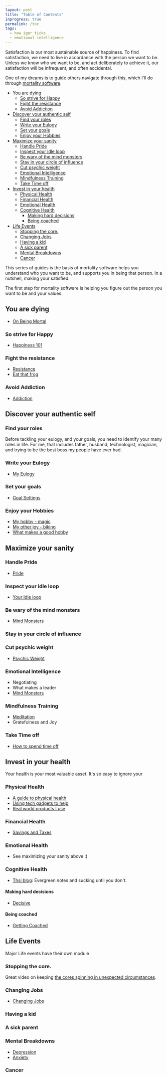 ```yaml
---
layout: post
title: "Table of Contents"
inprogress: true
permalink: /toc
tags:
  - how igor ticks
  - emotional intelligence
---
```


Satisfaction is our most sustainable source of happiness. To find satisfaction, we need to live in accordance with the person we want to be. Unless we know who we want to be, and act deliberately to achieve it, our satisfaction will be infrequent, and often accidental.

One of my dreams is to guide others navigate through this, which I'll do through [mortality software](/mortality-software).

<!-- prettier-ignore-start -->
<!-- vim-markdown-toc GFM -->

- [You are dying](#you-are-dying)
    - [So strive for Happy](#so-strive-for-happy)
    - [Fight the resistance](#fight-the-resistance)
    - [Avoid Addiction](#avoid-addiction)
- [Discover your authentic self](#discover-your-authentic-self)
    - [Find your roles](#find-your-roles)
    - [Write your Eulogy](#write-your-eulogy)
    - [Set your goals](#set-your-goals)
    - [Enjoy your Hobbies](#enjoy-your-hobbies)
- [Maximize your sanity](#maximize-your-sanity)
    - [Handle Pride](#handle-pride)
    - [Inspect your idle loop](#inspect-your-idle-loop)
    - [Be wary of the mind monsters](#be-wary-of-the-mind-monsters)
    - [Stay in your circle of influence](#stay-in-your-circle-of-influence)
    - [Cut psychic weight](#cut-psychic-weight)
    - [Emotional Intelligence](#emotional-intelligence)
    - [Mindfulness Training](#mindfulness-training)
    - [Take Time off](#take-time-off)
- [Invest in your health](#invest-in-your-health)
    - [Physical Health](#physical-health)
    - [Financial Health](#financial-health)
    - [Emotional Health](#emotional-health)
    - [Cognitive Health](#cognitive-health)
        - [Making hard decisions](#making-hard-decisions)
        - [Being coached](#being-coached)
- [Life Events](#life-events)
    - [Stopping the core.](#stopping-the-core)
    - [Changing Jobs](#changing-jobs)
    - [Having a kid](#having-a-kid)
    - [A sick parent](#a-sick-parent)
    - [Mental Breakdowns](#mental-breakdowns)
    - [Cancer](#cancer)

<!-- vim-markdown-toc -->
<!-- prettier-ignore-end -->

This series of guides is the basis of mortality software helps you understand who you want to be, and supports you in being that person. In a nutshell, making your satisfied.

The first step for mortality software is helping you figure out the person you want to be and your values.

## You are dying

- [On Being Mortal](/death)

### So strive for Happy

- [Happiness 101](/happy)

### Fight the resistance

- [Resistance](/resistance)
- [Eat that frog](/frog)

### Avoid Addiction

- [Addiction](/_d/addiction.md)

## Discover your authentic self

### Find your roles

Before tackling your eulogy, and your goals, you need to identify your many roles in life. For me, that includes father, husband, technologist, magician, and trying to be the best boss my people have ever had.

### Write your Eulogy

- [My Eulogy](/eulogy)

### Set your goals

- [Goal Settings](/goals)

### Enjoy your Hobbies

- [My hobby - magic](/magic)
- [My other joy - biking](/biking)
- [What makes a good hobby](/hobby)

## Maximize your sanity

### Handle Pride

- [Pride](/pride)

### Inspect your idle loop

- [Your Idle loop](/idle-loop)

### Be wary of the mind monsters

- [Mind Monsters](/monsters)

### Stay in your circle of influence

### Cut psychic weight

- [Psychic Weight](/psychic-weight)

### Emotional Intelligence

- Negotiating
- What makes a leader
- [Mind Monsters](/monsters)

### Mindfulness Training

- [Meditation](/search-inside-yourself)
- Gratefulness and Joy

### Take Time off

- [How to spend time off](/timeoff)

## Invest in your health

Your health is your most valuable asset. It's so easy to ignore your

### Physical Health

- [A guide to physical health](/physical-health)
- [Using tech gadgets to help](/tech-health-toys)
- [Real world products I use](/td/irl#physical-health)

### Financial Health

- [Savings and Taxes](/money)

### Emotional Health

- See maximizing your sanity above :)

### Cognitive Health

- [Thsi blog](/about): Evergreen notes and sucking until you don't.

#### Making hard decisions

- [Decisive](/decide)

#### Being coached

- [Getting Coached](/coach)

## Life Events

Major Life events have their own module

### Stopping the core.

Great video on keeping [the cores spinning in unexpected circumstances](https://youtu.be/snAhsXyO3Ck).

### Changing Jobs

- [Changing Jobs](https://idvork.in/tags/#job-hunt)

### Having a kid

### A sick parent

### Mental Breakdowns

- [Depression](/depression)
- [Anxiety](/anxiety)

### Cancer
